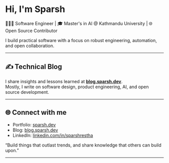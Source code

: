 # Hi, I'm Sparsh

👨🏻‍💻 Software Engineer | 🎓 Master's in AI @ Kathmandu University | 🌐 Open Source Contributor  

I build practical software with a focus on robust engineering, automation, and open collaboration.

---

## ✍️ Technical Blog
I share insights and lessons learned at [**blog.sparsh.dev**](https://blog.sparsh.dev).  
Mostly, I write on software design, product engineering, AI, and open source development.

---

## 🌐 Connect with me
- Portfolio: [sparsh.dev](https://sparsh.dev)  
- Blog: [blog.sparsh.dev](https://blog.sparsh.dev)  
- LinkedIn: [linkedin.com/in/sparshrestha](https://linkedin.com/in/sparshrestha)


“Build things that outlast trends, and share knowledge that others can build upon.”

---
